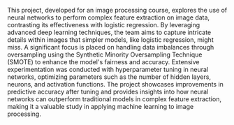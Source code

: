 This project, developed for an image processing course, explores the use of neural networks to perform complex feature extraction on image data, contrasting its effectiveness with logistic regression. By leveraging advanced deep learning techniques, the team aims to capture intricate details within images that simpler models, like logistic regression, might miss. A significant focus is placed on handling data imbalances through oversampling using the Synthetic Minority Oversampling Technique (SMOTE) to enhance the model's fairness and accuracy. Extensive experimentation was conducted with hyperparameter tuning in neural networks, optimizing parameters such as the number of hidden layers, neurons, and activation functions. The project showcases improvements in predictive accuracy after tuning and provides insights into how neural networks can outperform traditional models in complex feature extraction, making it a valuable study in applying machine learning to image processing.
